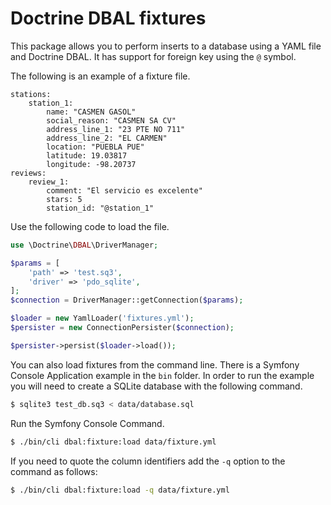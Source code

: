 # Doctrine DBAL fixtures

This package allows you to perform inserts to a database using a YAML file and Doctrine DBAL. It has
support for foreign key using the `@` symbol.

The following is an example of a fixture file.

```
stations:
    station_1:
        name: "CASMEN GASOL"
        social_reason: "CASMEN SA CV"
        address_line_1: "23 PTE NO 711"
        address_line_2: "EL CARMEN"
        location: "PUEBLA PUE"
        latitude: 19.03817
        longitude: -98.20737
reviews:
    review_1:
        comment: "El servicio es excelente"
        stars: 5
        station_id: "@station_1"
```

Use the following code to load the file.

```php
use \Doctrine\DBAL\DriverManager;

$params = [
    'path' => 'test.sq3',
    'driver' => 'pdo_sqlite',
];
$connection = DriverManager::getConnection($params);

$loader = new YamlLoader('fixtures.yml');
$persister = new ConnectionPersister($connection);

$persister->persist($loader->load());
```

You can also load fixtures from the command line. There is a Symfony Console Application example in
the `bin` folder. In order to run the example you will need to create a SQLite database with the
following command.

```bash
$ sqlite3 test_db.sq3 < data/database.sql
```

Run the Symfony Console Command.

```bash
$ ./bin/cli dbal:fixture:load data/fixture.yml
```
If you need to quote the column identifiers add the `-q` option to the command as follows:

```bash
$ ./bin/cli dbal:fixture:load -q data/fixture.yml
```
